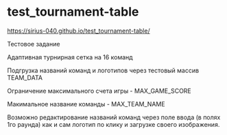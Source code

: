 # test_tournament-table

https://sirius-040.github.io/test_tournament-table/

Тестовое задание

Адаптивная турнирная сетка на 16 команд

Подгрузка названий команд и логотипов через тестовый массив TEAM_DATA

Ограничение максимального счета игры - MAX_GAME_SCORE

Макимальное название команды - MAX_TEAM_NAME

Возможно редактирование названий команд через поле ввода (в полях 1го раунда) как и сам логотип по клику и загрузке своего изображения.
